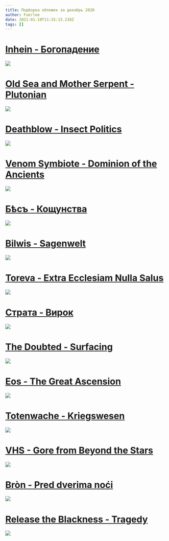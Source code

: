 ```yaml
---
title: Подборка обложек за декабрь 2020
author: Fuerlee
date: 2021-01-10T11:25:13.238Z
tags: []
---
```

# [Inhein - Богопадение](https://inhein.bandcamp.com/album/--2)

![](https://f4.bcbits.com/img/a0688193873_10.jpg)

# [Old Sea and Mother Serpent - Plutonian](https://osams.bandcamp.com/album/plutonian)

![](https://f4.bcbits.com/img/a0357565912_10.jpg)

# [Deathblow - Insect Politics](https://deathblow1.bandcamp.com/album/insect-politics)

![](https://f4.bcbits.com/img/a3211488331_10.jpg)

# [Venom Symbiote - Dominion of the Ancients](https://ungodlyruinsproductions.bandcamp.com/album/dominion-of-the-ancients)

![](https://f4.bcbits.com/img/a1155155707_10.jpg)

# [Бѣсъ - Кощунства](https://biese.bandcamp.com/album/blasphemies)

![](https://f4.bcbits.com/img/a1672673829_10.jpg)

# [Bilwis - Sagenwelt](https://bilwis.bandcamp.com/album/sagenwelt-ep)

![](https://f4.bcbits.com/img/a3118253520_10.jpg)

# [Toreva - Extra Ecclesiam Nulla Salus](https://toreva.bandcamp.com/album/extra-ecclesiam-nulla-salus-album-2020)

![](https://f4.bcbits.com/img/a2395168732_10.jpg)

# [Страта - Вирок](https://strata-ua.bandcamp.com/album/--3)

![](https://f4.bcbits.com/img/a1791867468_10.jpg)

# [The Doubted - Surfacing](https://www.metal-tracker.com/torrents/299974.html)

![](https://sun9-42.userapi.com/impg/F7YlVmH9o3O9DLEB9gxHHKRzQNwS0n3uP1uLmw/sMiPlnwwCAo.jpg?size=1200x1200&quality=96&proxy=1&sign=553ddc92f9888bf470af4c6f584564ec&type=album)

# [Eos - The Great Ascension](https://brilliantemperor.bandcamp.com/album/the-great-ascension)

![](https://f4.bcbits.com/img/a0843107982_10.jpg)

# [Totenwache - Kriegswesen](https://totenwache.bandcamp.com/album/kriegswesen)

![](https://f4.bcbits.com/img/a3239745343_10.jpg)

# [VHS - Gore from Beyond the Stars](https://vhshorror.bandcamp.com/album/gore-from-beyond-the-stars)

![](https://f4.bcbits.com/img/a1492331096_10.jpg)

# [Bròn - Pred dverima noći](https://bronmusic.bandcamp.com/album/pred-dverima-no-i)

![](https://f4.bcbits.com/img/a3163130843_10.jpg)

# [Release the Blackness - Tragedy](https://releasetheblackness.bandcamp.com/album/tragedy)

![](https://f4.bcbits.com/img/a1688350597_10.jpg)